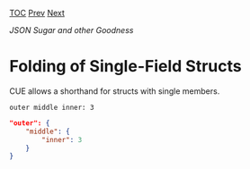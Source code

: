 [TOC](Readme.md) [Prev](curly.md) [Next](foldany.md)

_JSON Sugar and other Goodness_

# Folding of Single-Field Structs

CUE allows a shorthand for structs with single members.

<!-- CUE editor -->
```
outer middle inner: 3
```

<!-- JSON result -->
```json
"outer": {
    "middle": {
        "inner": 3
    }
}
```
